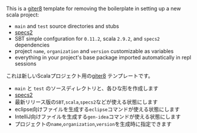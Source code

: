 This is a [giter8](https://github.com/n8han/giter8) template for removing
the boilerplate in setting up a new scala project:

* `main` and `test` source directories and stubs
* [specs2](http://etorreborre.github.com/specs2/)
* SBT simple confguration for `0.11.2`, scala `2.9.2`, and `specs2` dependencies
* project `name`, `organization` and `version` customizable as variables
* everything in your project's base package imported automatically in repl sessions


これは新しいScalaプロジェクト用の[giter8](https://github.com/n8han/giter8) テンプレートです。

* `main` と `test` のソースディレクトリと、各ひな形を作成します
* [specs2](http://etorreborre.github.com/specs2/)
* 最新リリース版の`SBT`,`scala`,`specs2`などが使える状態にします
* eclipse向けファイルを生成する`eclipse`コマンドが使える状態にします
* IntelliJ向けファイルを生成する`gen-idea`コマンドが使える状態にします
* プロジェクトの`name`,`organization`,`version`を生成時に指定できます

